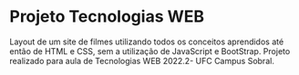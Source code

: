 # Projeto Tecnologias WEB
Layout de um site de filmes utilizando todos os conceitos aprendidos até então de HTML e CSS, sem a utilização de JavaScript e BootStrap.
Projeto realizado para aula de Tecnologias WEB 2022.2- UFC Campus Sobral.
